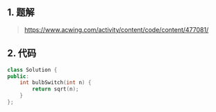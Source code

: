## 1. 题解
> https://www.acwing.com/activity/content/code/content/477081/

## 2. 代码
```c++
class Solution {
public:
    int bulbSwitch(int n) {
        return sqrt(n);
    }
};
```